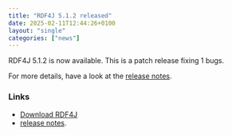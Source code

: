 ```yaml
---
title: "RDF4J 5.1.2 released"
date: 2025-02-11T12:44:26+0100
layout: "single"
categories: ["news"]
---
```

RDF4J 5.1.2 is now available. This is a patch release fixing 1 bugs.

For more details, have a look at the [release notes](/release-notes/5.1.2).
<!--more-->
### Links

- [Download RDF4J](/download/)
- [release notes](/release-notes/5.1.2).
